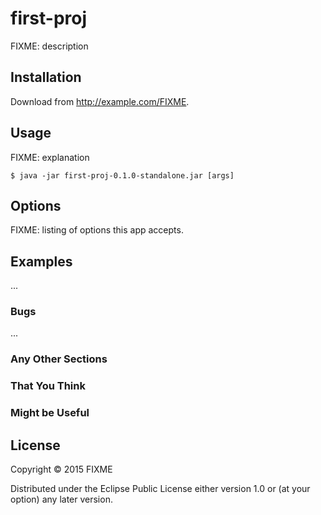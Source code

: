# first-proj

FIXME: description

## Installation

Download from http://example.com/FIXME.

## Usage

FIXME: explanation

    $ java -jar first-proj-0.1.0-standalone.jar [args]

## Options

FIXME: listing of options this app accepts.

## Examples

...

### Bugs

...

### Any Other Sections
### That You Think
### Might be Useful

## License

Copyright © 2015 FIXME

Distributed under the Eclipse Public License either version 1.0 or (at
your option) any later version.
